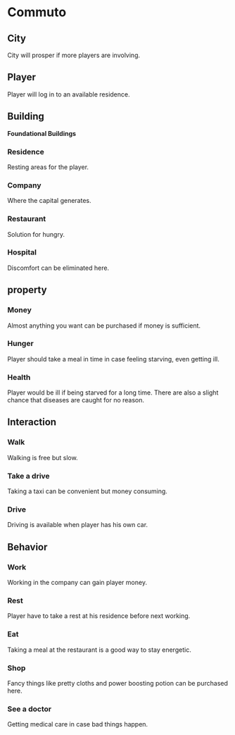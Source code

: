 # Commuto
## City
City will prosper if more players are involving.

## Player
Player will log in to an available residence.

## Building
**Foundational Buildings**
### Residence
Resting areas for the player.
### Company
Where the capital generates.
### Restaurant
Solution for hungry.
### Hospital
Discomfort can be eliminated here.

## property
### Money
Almost anything you want can be purchased if money is sufficient.
### Hunger
Player should take a meal in time in case feeling starving, even getting ill.
### Health
Player would be ill if being starved for a long time. There are also a slight chance that diseases are caught for no reason.

## Interaction
### Walk
Walking is free but slow.
### Take a drive
Taking a taxi can be convenient but money consuming.
### Drive
Driving is available when player has his own car.

## Behavior
### Work
Working in the company can gain player money.
### Rest
Player have to take a rest at his residence before next working.
### Eat
Taking a meal at the restaurant is a good way to stay energetic.
### Shop
Fancy things like pretty cloths and power boosting potion can be purchased here.
### See a doctor
Getting medical care in case bad things happen.

